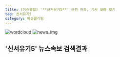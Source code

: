 ```yaml
---
title: (이슈클립) '**신서유기5**' 관련 이슈, 기사 모아 보기
tag: 신서유기5
category: 이슈클리핑
---
```

![wordcloud](https://s3.ap-northeast-2.amazonaws.com/lyrics101-wordcloud/2018-09-30-1538307077.png)
![news_img](https://user-images.githubusercontent.com/42597476/44507050-1206f400-a6e4-11e8-8d98-7ffbfebb353f.png)
## **'**신서유기5**'** 뉴스속보 검색결과

